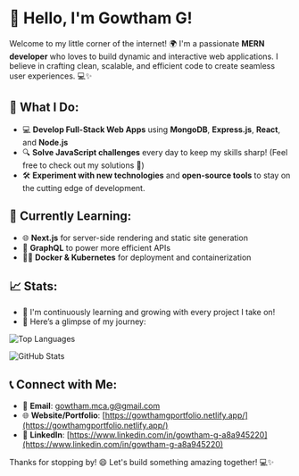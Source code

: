 # 👋 Hello, I'm Gowtham G!

Welcome to my little corner of the internet! 🌍 I'm a passionate **MERN developer** who loves to build dynamic and interactive web applications. I believe in crafting clean, scalable, and efficient code to create seamless user experiences. 💻✨

## 🚀 What I Do:
- 💻 **Develop Full-Stack Web Apps** using **MongoDB**, **Express.js**, **React**, and **Node.js**
- 🔍 **Solve JavaScript challenges** every day to keep my skills sharp! (Feel free to check out my solutions 🧠)
- 🛠️ **Experiment with new technologies** and **open-source tools** to stay on the cutting edge of development.

## 🌱 Currently Learning:
- 🌐 **Next.js** for server-side rendering and static site generation
- 🚀 **GraphQL** to power more efficient APIs
- 🧑‍💻 **Docker & Kubernetes** for deployment and containerization

## 📈 Stats:
- 🌟 I'm continuously learning and growing with every project I take on!
- 🎯 Here’s a glimpse of my journey:

![Top Languages](https://github-readme-stats.vercel.app/api/top-langs/?username=gowtham-ggg&layout=compact&hide=html)

![GitHub Stats](https://github-readme-stats.vercel.app/api?username=gowtham-ggg&show_icons=true&count_private=true&hide_title=true&hide=prs)

## 📞 Connect with Me:
- 📧 **Email**: [gowtham.mca.g@gmail.com](mailto:gowtham.mca.g@gmail.com)
- 🌐 **Website/Portfolio**: [https://gowthamgportfolio.netlify.app/](https://gowthamgportfolio.netlify.app/)
- 💼 **LinkedIn**: [https://www.linkedin.com/in/gowtham-g-a8a945220](https://www.linkedin.com/in/gowtham-g-a8a945220)

Thanks for stopping by! 😄 Let's build something amazing together! 💻✨
